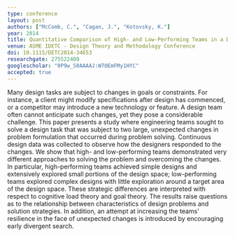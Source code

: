 ```yaml
---
type: conference
layout: post
authors: ["McComb, C.", "Cagan, J.", "Kotovsky, K."]
year: 2014
title: Quantitative Comparison of High- and Low-Performing Teams in a Design Task Subject to Drastic Changes
venue: ASME IDETC - Design Theory and Methodology Conference
doi: 10.1115/DETC2014-34653
researchgate: 275522409
googlescholar: "0P9w_S0AAAAJ:W7OEmFMy1HYC"
accepted: true
---
```

Many design tasks are subject to changes in goals or constraints. For instance, a client might modify specifications after design has commenced, or a competitor may introduce a new technology or feature. A design team often cannot anticipate such changes, yet they pose a considerable challenge. This paper presents a study where engineering teams sought to solve a design task that was subject to two large, unexpected changes in problem formulation that occurred during problem solving. Continuous design data was collected to observe how the designers responded to the changes. We show that high- and low-performing teams demonstrated very different approaches to solving the problem and overcoming the changes. In particular, high-performing teams achieved simple designs and extensively explored small portions of the design space; low-performing teams explored complex designs with little exploration around a target area of the design space. These strategic differences are interpreted with respect to cognitive load theory and goal theory. The results raise questions as to the relationship between characteristics of design problems and solution strategies. In addition, an attempt at increasing the teams’ resilience in the face of unexpected changes is introduced by encouraging early divergent search.
